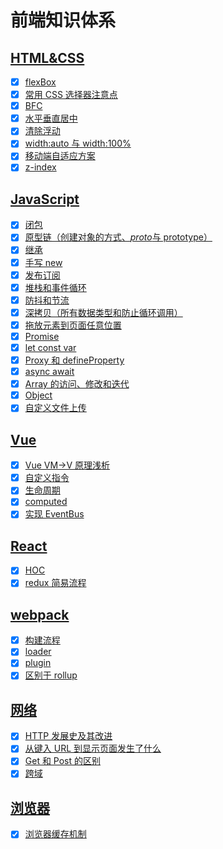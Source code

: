# 前端知识体系

## [HTML&CSS](https://github.com/1282772905/Notes/tree/master/html%26css)

-   [x] [flexBox](https://github.com/1282772905/Notes/tree/master/html%26css/flexbox)
-   [x] [常用 CSS 选择器注意点](https://github.com/1282772905/Notes/blob/master/html%26css/cssSelete/%E5%B8%B8%E7%94%A8css%E9%80%89%E6%8B%A9%E5%99%A8%E6%B3%A8%E6%84%8F%E7%82%B9.md)
-   [x] [BFC](https://github.com/1282772905/Notes/blob/master/html%26css/BFC/bfc.md)
-   [x] [水平垂直居中](https://github.com/1282772905/Notes/blob/master/html%26css/%E6%B0%B4%E5%B9%B3%E5%9E%82%E7%9B%B4%E5%B1%85%E4%B8%AD/index.md)
-   [x] [清除浮动](https://github.com/1282772905/Notes/blob/master/html%26css/%E6%B8%85%E9%99%A4%E6%B5%AE%E5%8A%A8/inedx.html)
-   [x] [width:auto 与 width:100%](https://github.com/1282772905/Notes/blob/master/html%26css/width100%25%E5%92%8Cauto%E7%9A%84%E5%8C%BA%E5%88%AB/index.md)
-   [x] [移动端自适应方案](https://github.com/1282772905/Notes/blob/master/html%26css/%E7%A7%BB%E5%8A%A8%E7%AB%AF%E8%87%AA%E9%80%82%E5%BA%94%E6%96%B9%E6%A1%88/index.md)
-   [x] [z-index](https://github.com/1282772905/Notes/blob/master/html%26css/z-index/index.md)

## [JavaScript](https://github.com/1282772905/Notes/tree/master/JavaScript)

-   [x] [闭包](https://github.com/1282772905/Notes/blob/master/JavaScript/%E9%97%AD%E5%8C%85/index.md)
-   [x] [原型链（创建对象的方式、*proto*与 prototype）](https://github.com/1282772905/Notes/blob/master/JavaScript/%E5%8E%9F%E5%9E%8B%E9%93%BE/index.md)
-   [x] [继承](https://github.com/1282772905/Notes/blob/master/JavaScript/%E7%BB%A7%E6%89%BF%EF%BC%88ES5%EF%BC%89/index.md)
-   [x] [手写 new](https://github.com/1282772905/Notes/blob/master/JavaScript/%E6%89%8B%E5%86%99new/new.js)
-   [x] [发布订阅](https://github.com/1282772905/Notes/blob/master/JavaScript/%E5%8F%91%E5%B8%83%E8%AE%A2%E9%98%85/%E5%8F%91%E5%B8%83%E8%AE%A2%E9%98%85.md)
-   [x] [堆栈和事件循环](https://github.com/1282772905/Notes/blob/master/JavaScript/%E5%A0%86%E6%A0%88%E5%92%8C%E4%BA%8B%E4%BB%B6%E5%BE%AA%E7%8E%AF/%E5%A0%86%E6%A0%88%E5%92%8C%E4%BA%8B%E4%BB%B6%E5%BE%AA%E7%8E%AF.md)
-   [x] [防抖和节流](https://github.com/1282772905/Notes/tree/master/JavaScript/%E8%8A%82%E6%B5%81%E5%92%8C%E9%98%B2%E6%8A%96%E5%87%BD%E6%95%B0)
-   [x] [深拷贝（所有数据类型和防止循环调用）](https://github.com/1282772905/Notes/blob/master/JavaScript/%E6%B7%B1%E6%8B%B7%E8%B4%9D/index.js)
-   [x] [拖放元素到页面任意位置](https://github.com/1282772905/Notes/blob/master/JavaScript/%E6%8B%96%E6%94%BE/index.html)
-   [x] [Promise](https://github.com/1282772905/Notes/blob/master/JavaScript/Promise/use.md)
-   [x] [let const var](https://github.com/1282772905/Notes/blob/master/JavaScript/var%20let%20const/index.md)
-   [x] [Proxy 和 defineProperty](https://github.com/1282772905/Notes/tree/master/JavaScript/Proxy)
-   [x] [async await](https://github.com/1282772905/Notes/blob/master/JavaScript/async%20await/index.md)
-   [x] [Array 的访问、修改和迭代](https://github.com/1282772905/Notes/blob/master/JavaScript/Array's%20properties%20and%20functions/index.md)
-   [x] [Object](https://github.com/1282772905/Notes/blob/master/JavaScript/Object's%20properties%20and%20functions/index.md)
-   [x] [自定义文件上传](https://github.com/1282772905/Notes/blob/master/html%26css/%E8%87%AA%E5%AE%9A%E4%B9%89%E6%96%87%E4%BB%B6%E4%B8%8A%E4%BC%A0/index.html)

## [Vue](https://github.com/1282772905/Notes/tree/master/Vue)

-   [x] [Vue VM->V 原理浅析](https://github.com/1282772905/Notes/blob/master/Vue/%E6%BA%90%E7%A0%81%E8%A7%A3%E6%9E%90/%E5%8F%8C%E5%90%91%E7%BB%91%E5%AE%9A%E5%8E%9F%E7%90%86/Vue%E5%8F%8C%E5%90%91%E7%BB%91%E5%AE%9A%E5%8E%9F%E7%90%86.md)
-   [x] [自定义指令](https://github.com/1282772905/Notes/blob/master/Vue/%E8%87%AA%E5%AE%9A%E4%B9%89%E6%8C%87%E4%BB%A4/directives.md)
-   [x] [生命周期](https://github.com/1282772905/Notes/blob/master/Vue/%E7%94%9F%E5%91%BD%E5%91%A8%E6%9C%9F/index.md)
-   [x] [computed](https://github.com/1282772905/Notes/blob/master/Vue/%E6%BA%90%E7%A0%81%E8%A7%A3%E6%9E%90/computed%26watch/computed.md)
-   [x] [实现 EventBus](https://github.com/1282772905/Notes/blob/master/Vue/%E7%BB%84%E4%BB%B6%E9%80%9A%E4%BF%A1/EventBus.md)

## [React](https://github.com/1282772905/Notes/tree/master/React)

-   [x] [HOC](<https://github.com/1282772905/Notes/blob/master/React/HOC(%E9%AB%98%E9%98%B6%E7%BB%84%E4%BB%B6)/index.md>)
-   [x] [redux 简易流程](https://github.com/1282772905/Notes/blob/master/React/redux/%E7%AE%80%E5%8D%95%E6%B5%81%E7%A8%8B/index.md)

## [webpack](https://github.com/1282772905/Notes/tree/master/webpack)

-   [x] [构建流程](https://github.com/1282772905/Notes/blob/master/webpack/%E6%9E%84%E5%BB%BA%E6%B5%81%E7%A8%8B%EF%BC%88%E6%A0%B8%E5%BF%83%E6%A6%82%E5%BF%B5%EF%BC%89/index.md)
-   [x] [loader](https://github.com/1282772905/Notes/blob/master/webpack/loader/index.md)
-   [x] [plugin](https://github.com/1282772905/Notes/blob/master/webpack/plugin/index.md)
-   [x] [区别于 rollup](https://github.com/1282772905/Notes/blob/master/webpack/%E5%8C%BA%E5%88%AB%E4%BA%8Erollup/index.md)

## [网络](https://github.com/1282772905/Notes/tree/master/http)

-   [x] [HTTP 发展史及其改进](https://github.com/1282772905/Notes/blob/master/http/HTTP/index.md)
-   [x] [从键入 URL 到显示页面发生了什么](https://github.com/1282772905/Notes/blob/master/http/%E4%BB%8E%E8%BE%93%E5%85%A5URL%E5%88%B0%E6%98%BE%E7%A4%BA%E9%A1%B5%E9%9D%A2/%E4%BB%8E%E8%BE%93%E5%85%A5URL%E5%88%B0%E6%98%BE%E7%A4%BA%E9%A1%B5%E9%9D%A2.md)
-   [x] [Get 和 Post 的区别](https://github.com/1282772905/Notes/blob/master/http/Get%E5%92%8CPost/Get%E5%92%8CPOST.md)
-   [x] [跨域](https://github.com/1282772905/Notes/blob/master/http/%E8%B7%A8%E5%9F%9F/index.md)

## [浏览器](https://github.com/1282772905/Notes/tree/master/%E6%B5%8F%E8%A7%88%E5%99%A8)

-   [x] [浏览器缓存机制](https://github.com/1282772905/Notes/blob/master/%E6%B5%8F%E8%A7%88%E5%99%A8/%E6%B5%8F%E8%A7%88%E5%99%A8%E7%BC%93%E5%AD%98%E6%9C%BA%E5%88%B6.md)
